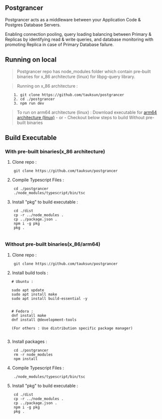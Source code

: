 ## Postgrancer

Postgrancer acts as a middleware between your Application Code & Postgres Database Servers.

Enabling connection pooling, query loading balancing between Primary & Replicas by identifying read & write queries, and database monitoring with promoting Replica in case of Primary Database failure.

## Running on local 
> Postgrancer repo has node_modules folder which contain pre-built binaries for x_86 architecture (linux) for libpg-query library.

> Running on x_86 architecture : 
```
    1. git clone https://github.com/tauksun/postgrancer
    2. cd ./postgrancer
    3. npm run dev
```

> To run on arm64 architecture (linux) : Download executable for 
     [arm64 architecture (linux)](https://postgrancer.com/)
      - or - Checkout below steps to build Without pre-built binaries


## Build Executable 

### With pre-built binaries(x_86 architecture)


1. Clone repo :
```
    git clone https://github.com/tauksun/postgrancer
 ```
 
2. Compile Typescript Files : 
```
    cd ./postgrancer
    ./node_modules/typescript/bin/tsc
```    
3. Install "pkg" to build executable : 
```
    cd ./dist
    cp -r ../node_modules .
    cp ../package.json .
    npm i -g pkg
    pkg .
    
```

### Without pre-built binaries(x_86/arm64)


1. Clone repo :
```
    git clone https://github.com/tauksun/postgrancer
 ```
 
 2. Install build tools : 
 ```
    # Ubuntu : 
    
    sudo apt update
    sudo apt install make
    sudo apt install build-essential -y 
    
    
    # Fedora : 
    dnf install make
    dnf install @development-tools
    
    (For others : Use distribution specific package manager)
    
 ```
 
3. Install packages : 
```
    cd ./postgrancer
    rm -r node_modules
    npm install 
```
 
4. Compile Typescript Files : 
```
    ./node_modules/typescript/bin/tsc
```    

5. Install "pkg" to build executable : 
```
    cd ./dist
    cp -r ../node_modules .
    cp ../package.json .
    npm i -g pkg
    pkg .
    
```
